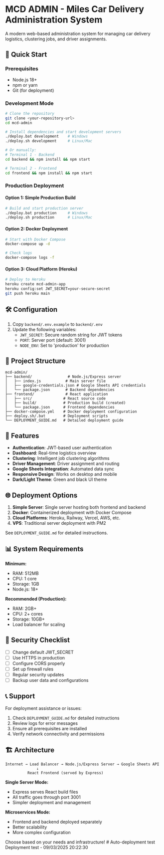 # MCD ADMIN - Miles Car Delivery Administration System

A modern web-based administration system for managing car delivery logistics, clustering jobs, and driver assignments.

## 🚀 Quick Start

### Prerequisites
- Node.js 18+ 
- npm or yarn
- Git (for deployment)

### Development Mode
```bash
# Clone the repository
git clone <your-repository-url>
cd mcd-admin

# Install dependencies and start development servers
./deploy.bat development    # Windows
./deploy.sh development     # Linux/Mac

# Or manually:
# Terminal 1 - Backend
cd backend && npm install && npm start

# Terminal 2 - Frontend  
cd frontend && npm install && npm start
```

### Production Deployment

#### Option 1: Simple Production Build
```bash
# Build and start production server
./deploy.bat production     # Windows
./deploy.sh production      # Linux/Mac
```

#### Option 2: Docker Deployment
```bash
# Start with Docker Compose
docker-compose up -d

# Check logs
docker-compose logs -f
```

#### Option 3: Cloud Platform (Heroku)
```bash
# Deploy to Heroku
heroku create mcd-admin-app
heroku config:set JWT_SECRET=your-secure-secret
git push heroku main
```

## 🛠️ Configuration

1. Copy `backend/.env.example` to `backend/.env`
2. Update the following variables:
   - `JWT_SECRET`: Secure random string for JWT tokens
   - `PORT`: Server port (default: 3001)
   - `NODE_ENV`: Set to 'production' for production

## 📁 Project Structure
```
mcd-admin/
├── backend/                # Node.js/Express server
│   ├── index.js           # Main server file
│   ├── google-credentials.json # Google Sheets API credentials
│   └── package.json       # Backend dependencies
├── frontend/              # React application
│   ├── src/              # React source code
│   ├── build/            # Production build (created)
│   └── package.json      # Frontend dependencies
├── docker-compose.yml    # Docker deployment configuration
├── deploy.sh/.bat        # Deployment scripts
└── DEPLOYMENT_GUIDE.md   # Detailed deployment guide
```

## 🔧 Features

- **Authentication**: JWT-based user authentication
- **Dashboard**: Real-time logistics overview  
- **Clustering**: Intelligent job clustering algorithms
- **Driver Management**: Driver assignment and routing
- **Google Sheets Integration**: Automated data sync
- **Responsive Design**: Works on desktop and mobile
- **Dark/Light Theme**: Green and black UI theme

## 🌐 Deployment Options

1. **Simple Server**: Single server hosting both frontend and backend
2. **Docker**: Containerized deployment with Docker Compose
3. **Cloud Platforms**: Heroku, Railway, Vercel, AWS, etc.
4. **VPS**: Traditional server deployment with PM2

See `DEPLOYMENT_GUIDE.md` for detailed instructions.

## 📊 System Requirements

**Minimum:**
- RAM: 512MB
- CPU: 1 core
- Storage: 1GB
- Node.js: 18+

**Recommended (Production):**
- RAM: 2GB+
- CPU: 2+ cores  
- Storage: 10GB+
- Load balancer for scaling

## 🔐 Security Checklist

- [ ] Change default JWT_SECRET
- [ ] Use HTTPS in production
- [ ] Configure CORS properly
- [ ] Set up firewall rules
- [ ] Regular security updates
- [ ] Backup user data and configurations

## 📞 Support

For deployment assistance or issues:
1. Check `DEPLOYMENT_GUIDE.md` for detailed instructions
2. Review logs for error messages
3. Ensure all prerequisites are installed
4. Verify network connectivity and permissions

## 🏗️ Architecture

```
Internet → Load Balancer → Node.js/Express Server → Google Sheets API
              ↓
          React Frontend (served by Express)
```

**Single Server Mode:**
- Express serves React build files
- All traffic goes through port 3001
- Simpler deployment and management

**Microservices Mode:**
- Frontend and backend deployed separately
- Better scalability
- More complex configuration

Choose based on your needs and infrastructure!
#   A u t o - d e p l o y m e n t   t e s t  
 D e p l o y m e n t   t e s t   -   0 9 / 0 3 / 2 0 2 5   2 0 : 2 2 : 3 0  
 